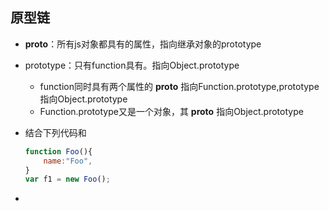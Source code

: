 ## 原型链

* __proto__：所有js对象都具有的属性，指向继承对象的prototype
* prototype：只有function具有。指向Object.prototype
    * function同时具有两个属性的 __proto__ 指向Function.prototype,prototype指向Object.prototype
    * Function.prototype又是一个对象，其 __proto__ 指向Object.prototype

*  结合下列代码和
    ``` javascript
    function Foo(){
        name:"Foo",
    }
    var f1 = new Foo();
    ```
 * 
